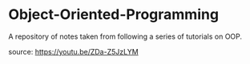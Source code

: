 # Object-Oriented-Programming
A repository of notes taken from following a series of tutorials on OOP. 

source: https://youtu.be/ZDa-Z5JzLYM
